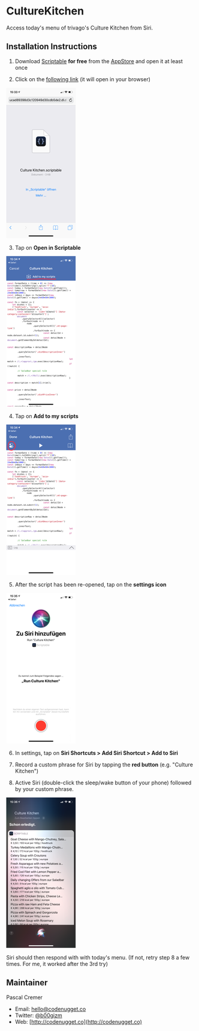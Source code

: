 # CultureKitchen

Access today's menu of trivago's Culture Kitchen from Siri.

## Installation Instructions

1. Download [Scriptable](https://itunes.apple.com/de/app/scriptable/id1405459188?mt=8) **for free** from the [AppStore](https://itunes.apple.com/de/app/scriptable/id1405459188?mt=8) and open it at least once

2. Click on the [following link](https://uc49995fbfcbb06486ab7a5655f0.dl.dropboxusercontent.com/cd/0/get/AgNwvM5e5E3_08O_67INRQiprw-NSIAxOS4aw53ZVy1AIxI21e9k4dpc6F0Ot0GdtQmyzXPOrag1zIkprufolOGhSHDVpDlJs9E21-JWaNERlQ/file?dl=1) (it will open in your browser)

![siri-culture-kitchen-step01](https://raw.githubusercontent.com/b00giZm/scriptable-scripts/master/culture-kitchen/siri-culture-kitchen-step01.png)

3. Tap on **Open in Scriptable**

![siri-culture-kitchen-step02](https://raw.githubusercontent.com/b00giZm/scriptable-scripts/master/culture-kitchen/siri-culture-kitchen-step02.png)

4. Tap on **Add to my scripts**

![siri-culture-kitchen-step03](https://raw.githubusercontent.com/b00giZm/scriptable-scripts/master/culture-kitchen/siri-culture-kitchen-step03.png)

5. After the script has been re-opened, tap on the **settings icon**

![siri-culture-kitchen-step04](https://raw.githubusercontent.com/b00giZm/scriptable-scripts/master/culture-kitchen/siri-culture-kitchen-step04.png)

6. In settings, tap on **Siri Shortcuts > Add Siri Shortcut > Add to Siri**

7. Record a custom phrase for Siri by tapping the **red button** (e.g. "Culture Kitchen")

8. Active Siri (double-click the sleep/wake button of your phone) followed by 	your custom phrase.

![siri-culture-kitchen-step05](https://raw.githubusercontent.com/b00giZm/scriptable-scripts/master/culture-kitchen/siri-culture-kitchen-step05.png)

Siri should then respond with with today's menu. (If not, retry step 8 a few times. For me, it worked after the 3rd try)

## Maintainer

Pascal Cremer

* Email: <hello@codenugget.co>
* Twitter: [@b00gizm](https://twitter.com/b00gizm)
* Web: [http://codenugget.co](http://codenugget.co)